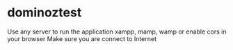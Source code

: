 # dominoztest

Use any server to run the application xampp, mamp, wamp or enable cors in your browser
Make sure you are connect to Internet
